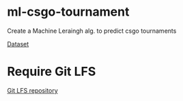 # ml-csgo-tournament

Create a Machine Leraingh alg. to predict csgo tournaments

[Dataset](https://www.kaggle.com/code/austinpack/cs-go-esports-analysis/data?select=results.csv)

# Require Git LFS
[Git LFS repository ](https://git-lfs.github.com/)
